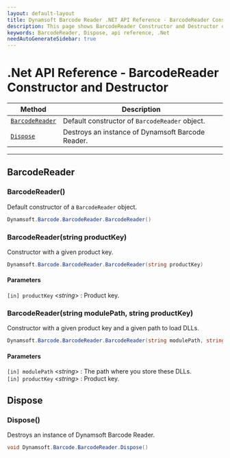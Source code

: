 ```yaml
---
layout: default-layout
title: Dynamsoft Barcode Reader .NET API Reference - BarcodeReader Constructor and Destructor
description: This page shows BarcodeReader Constructor and Destructor of Dynamsoft Barcode Reader for .NET SDK.
keywords: BarcodeReader, Dispose, api reference, .Net
needAutoGenerateSidebar: true
---
```


# .Net API Reference - BarcodeReader Constructor and Destructor

  | Method               | Description |
  |----------------------|-------------|
  | [`BarcodeReader`](#barcodereader) | Default constructor of `BarcodeReader` object.|
  | [`Dispose`](#dispose) | Destroys an instance of Dynamsoft Barcode Reader. |

---



## BarcodeReader

### BarcodeReader()

Default constructor of a `BarcodeReader` object.

```C#
Dynamsoft.Barcode.BarcodeReader.BarcodeReader()
```

### BarcodeReader(string productKey)

Constructor with a given product key.

```C#
Dynamsoft.Barcode.BarcodeReader.BarcodeReader(string productKey)
```

#### Parameters
`[in] productKey` <*string*> : Product key. 

### BarcodeReader(string modulePath, string productKey)

Constructor with a given product key and a given path to load DLLs.

```C#
Dynamsoft.Barcode.BarcodeReader.BarcodeReader(string modulePath, string productKey)
```

#### Parameters
`[in] modulePath` <*string*> : The path where you store these DLLs.  
`[in] productKey` <*string*> : Product key. 




## Dispose

### Dispose()

Destroys an instance of Dynamsoft Barcode Reader.

```C#
void Dynamsoft.Barcode.BarcodeReader.Dispose() 
```